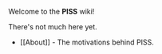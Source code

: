 Welcome to the **PISS** wiki!

There's not much here yet.

  * [[About]] - The motivations behind PISS.